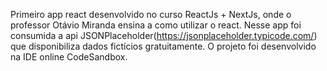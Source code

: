 Primeiro app react desenvolvido no curso ReactJs + NextJs, onde o professor Otávio Miranda ensina a como utilizar o react. Nesse app 
foi consumida a api JSONPlaceholder(https://jsonplaceholder.typicode.com/) que disponibiliza dados fictícios gratuitamente. O projeto foi desenvolvido na IDE online CodeSandbox.

